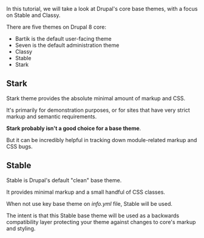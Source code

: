 In this tutorial, we will take a look at Drupal's core base themes, with a focus on Stable and Classy.

There are five themes on Drupal 8 core:

* Bartik is the default user-facing theme
* Seven is the default administration theme
* Classy
* Stable
* Stark

## Stark

Stark theme provides the absolute minimal amount of markup and CSS.

It's primarily for demonstration purposes, or for sites that have very strict markup and semantic requirements.

**Stark probably isn't a good choice for a base theme**.

But it can be incredibly helpful in tracking down module-related markup and CSS bugs.

## Stable

Stable is Drupal's default "clean" base theme.

It provides minimal markup and a small handful of CSS classes.

When not use key base theme on _info.yml_ file, Stable will be used.

The intent is that this Stable base theme will be used as a backwards compatibility layer protecting your theme against changes to core's markup and styling.

